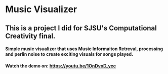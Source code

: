 # Music Visualizer

## This is a project I did for SJSU's Computational Creativity final.
#### Simple music visualizer that uses Music Informaiton Retreval, processing and perlin noise to create exciting visuals for songs played.

#### Watch the demo on: https://youtu.be/1OnDvoD_ycc
